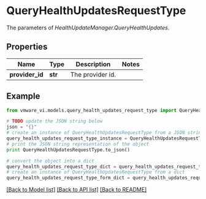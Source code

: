 # QueryHealthUpdatesRequestType

The parameters of *HealthUpdateManager.QueryHealthUpdates*. 

## Properties
Name | Type | Description | Notes
------------ | ------------- | ------------- | -------------
**provider_id** | **str** | The provider id.  | 

## Example

```python
from vmware_vi.models.query_health_updates_request_type import QueryHealthUpdatesRequestType

# TODO update the JSON string below
json = "{}"
# create an instance of QueryHealthUpdatesRequestType from a JSON string
query_health_updates_request_type_instance = QueryHealthUpdatesRequestType.from_json(json)
# print the JSON string representation of the object
print QueryHealthUpdatesRequestType.to_json()

# convert the object into a dict
query_health_updates_request_type_dict = query_health_updates_request_type_instance.to_dict()
# create an instance of QueryHealthUpdatesRequestType from a dict
query_health_updates_request_type_form_dict = query_health_updates_request_type.from_dict(query_health_updates_request_type_dict)
```
[[Back to Model list]](../README.md#documentation-for-models) [[Back to API list]](../README.md#documentation-for-api-endpoints) [[Back to README]](../README.md)


